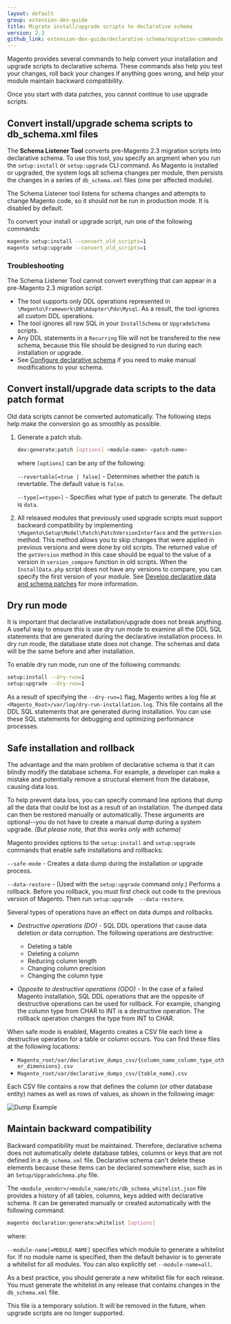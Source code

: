 ```yaml
---
layout: default
group: extension-dev-guide
title: Migrate install/upgrade scripts to declarative schema
version: 2.3
github_link: extension-dev-guide/declarative-schema/migration-commands.md
---
```


Magento provides several commands to help convert your installation and upgrade scripts to declarative schema. These commands also help you test your changes, roll back your changes if anything goes wrong, and help your module maintain backward compatibility.

<div class="bs-callout bs-callout-info" id="info" markdown="1">
Once you start with data patches, you cannot continue to use upgrade scripts.
</div>

## Convert install/upgrade schema scripts to  db_schema.xml files

The **Schema Listener Tool** converts pre-Magento 2.3 migration scripts into declarative schema. To use this tool, you specify an argment when you run the `setup:install` or `setup:upgrade` CLI command. As Magento is installed or upgraded, the system logs all schema changes per module, then persists the changes in a series of `db_schema.xml` files (one per affected module).

<div class="bs-callout bs-callout-info" id="info" markdown="1">
The Schema Listener tool listens for schema changes and attempts to change Magento code, so it should not be run in production mode. It is disabled by default.
</div>

To convert your install or upgrade script, run one of the following commands:

```bash
magento setup:install --convert_old_scripts=1
magento setup:upgrade --convert_old_scripts=1
```

### Troubleshooting

The Schema Listener Tool cannot convert everything that can appear in a pre-Magento 2.3 migration script.

* The tool supports only DDL operations represented in `\Magento\Framework\DB\Adapter\Pdo\Mysql`. As a result, the tool ignores all custom DDL operations.
* The tool ignores all raw SQL in your `InstallSchema` or `UpgradeSchema` scripts.
* Any DDL statements in a `Recurring` file will not be transfered to the new schema, because this file should be designed to run during each installation or upgrade.
* See [Configure declarative schema]({{page.baseurl}}/extension-dev-guide/declarative-schema/db-schema.html) if you need to make manual modifications to your schema.

## Convert install/upgrade data scripts to the data patch format

Old data scripts cannot be converted automatically. The following steps help make the conversion go as smoothly as possible.

1. Generate a patch stub.

    ```bash
    dev:generate:patch [options] <module-name> <patch-name>
    ```
    where `[options]` can be any of the following:

    `--revertable[=true | false]` - Determines whether the patch is revertable. The default value is `false`.

    `--type[=<type>]` - Specifies what type of patch to generate. The default is `data`.

2. All released modules that previously used upgrade scripts must support backward compatibility by implementing
`\Magento\Setup\Model\Patch\PatchVersionInterface` and the `getVersion` method. This method allows you to skip changes that were applied in previous versions and were done by old scripts. The returned value of the `getVersion` method in this case should be equal to the value of a version in `version_compare` function in old scripts. When the `InstallData.php` script does not have any versions to compare, you can specify the first version of your module. See [Develop declarative data and schema patches]({{page.baseurl}}/extension-dev-guide/declarative-schema/data-patches.html) for more information.

## Dry run mode

It is important that declarative installation/upgrade does not break anything. A useful way to ensure this is use dry run mode to examine all the DDL SQL statements that are generated during the declarative installation process. In dry run mode, the database state does not change. The schemas and data will be the same before and after installation.

To enable dry run mode, run one of the following commands:

```bash
setup:install --dry-run=1
setup:upgrade --dry-run=1
```

As a result of specifying the `--dry-run=1` flag, Magento writes a log file at `<Magento_Root>/var/log/dry-run-installation.log`. This file contains all the DDL SQL statements that are generated during installation. You can use these SQL statements for debugging and optimizing performance processes.

## Safe installation and rollback

The advantage and the main problem of declarative schema is that it can blindly modify the database schema. For example, a developer can make a mistake and potentially remove a structural element from the database, causing data loss.

To help prevent data loss, you can specify command line options that dump all the data that could be lost as a result of an installation. The dumped data can then be restored manually or automatically. These arguments are optional--you do not have to create a manual dump during a system upgrade. _(But please note, that this works only with schema)_

Magento provides options to the `setup:install` and `setup:upgrade` commands that enable safe installations and rollbacks:

`--safe-mode` - Creates a data dump during the installation or upgrade process.

`--data-restore` - (Used with the `setup:upgrade` command only.) Performs a rollback. Before you rollback, you must first check out code to the previous version of Magento. Then run `setup:upgrade  --data-restore`.

Several types of operations have an effect on data dumps and rollbacks.

* *Destructive operations (DO)* - SQL DDL operations that cause data deletion or data corruption. The following operations are destructive:

  - Deleting a table
  - Deleting a column
  - Reducing column length
  - Changing column precision
  - Changing the column type

* *Opposite to destructive operations (ODO)* - In the case of a failed Magento installation, SQL DDL operations that are the opposite of  destructive operations can be used for rollback. For example, changing the column type from CHAR to INT is a destructive operation. The rollback operation changes the type from INT to CHAR.

When safe mode is enabled, Magento creates a CSV file each time a destructive operation for a table or column occurs. You can find these files at the following locations:

* `Magento_root/var/declarative_dumps_csv/{column_name_column_type_other_dimensions}.csv`
* `Magento_root/var/declarative_dumps_csv/{table_name}.csv`

Each CSV file contains a row that defines the column (or other database entity) names as well as rows of values, as shown in the following image:

![Dump Example]({{page.baseurl}}/extension-dev-guide/declarative-schema/images/dump_example.png)

## Maintain backward compatibility

Backward compatibility must be maintained. Therefore, declarative schema does not automatically delete database tables, columns or keys that are not defined in a `db_schema.xml` file. Declarative schema can't delete these elements because these items can be declared somewhere else, such as in an `Setup/UpgradeSchema.php` file.

The `<module_vendor>/<module_name/etc/db_schema_whitelist.json` file provides a history of all tables, columns, keys added with declarative schema. It can be generated manually or created automatically with the following command:

```bash
magento declaration:generate:whitelist [options]
```
where:

`--module-name[=MODULE-NAME]` specifies which module to generate a whitelist for. If no module name is specified, then the default behavior is to generate a whitelist for all modules. You can also explicitly set `--module-name=all`.

As a best practice, you should generate a new whitelist file for each release. You must generate the whitelist  in any release that contains changes in the `db_schema.xml` file.

<div class="bs-callout bs-callout-info" id="info" markdown="1">
This file is a temporary solution. It will be removed in the future, when upgrade scripts are no longer supported.
</div>
